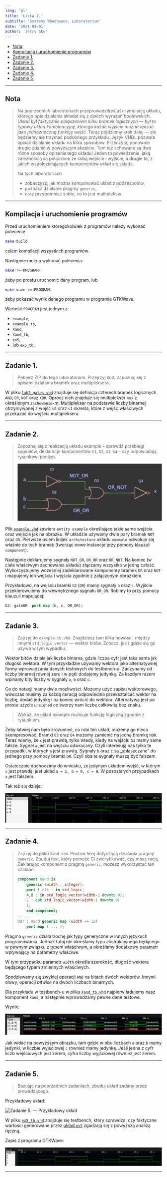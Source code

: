 ```yaml
---
lang: 'pl'
title: 'Lista 2.'
subtitle: 'Systemy Wbudowane, Laboratorium'
date: '2021-04-01'
author: 'Jerry Sky'
---
```


- [Nota](#nota)
- [Kompilacja i uruchomienie programów](#kompilacja-i-uruchomienie-programów)
- [Zadanie 1.](#zadanie-1)
- [Zadanie 2.](#zadanie-2)
- [Zadanie 3.](#zadanie-3)
- [Zadanie 4.](#zadanie-4)
- [Zadanie 5.](#zadanie-5)

---

## Nota

> Na poprzednich laboratoriach przeprowadził(eś|aś) symulację układu, którego opis działania składał się z dwóch wyrażeń boolowskich.
> *Układ był faktycznie połączeniem kilku bramek logicznych — był to typowy układ kombinacyjny,*
> *którego każde wyjście można opisać jako jednoznaczną funkcję wejść.*
> Teraz pójdziemy krok dalej — ale będziemy się trzymać podobnego przykładu.
> Język VHDL pozwala opisać działanie układu na kilka sposobów.
> Przeczytaj ponownie drugie zdanie w powyższym akapicie.
> Tam też schowane są dwa różne sposoby opisania tego układu!
> Jeden to powiedzenie, jaką zależnością są połączone ze sobą wejście i wyjście,
> a drugie to, z jakich współdziałających komponentów układ się składa.
>
> Na tych laboratoriach
> - zobaczysz, jak można komponować układ z podzespołów,
> - poznasz działanie pragmy `generic`,
> - oraz przypomnisz sobie, co to jest multiplekser.

---

## Kompilacja i uruchomienie programów

Przed uruchomieniem któregokolwiek z programów należy wykonać polecenie

```bash
make build
```

celem kompilacji wszystkich programów.

Następnie można wykonać polecenia:

```bash
make r=‹PROGRAM›
```

żeby po prostu uruchomić dany program, lub

```bash
make wave r=‹PROGRAM›
```

żeby pokazać wynik danego programu w programie GTKWave.

Wartość `PROGRAM` jest jednym z:

- `example`,
- `example_tb`,
- `Xand`,
- `Xand_tb`,
- `ex5`,
- lub `ex5_tb`.

---

## Zadanie 1.

> Pobierz ZIP do tego laboratorium.
> Przejrzyj kod, zapoznaj się z opisami działania bramek oraz multipleksera.

W pliku [`lab2-gates.vhd`](lab2-gates.vhd) znajduje się definicja czterech bramek logicznych `AND`, `OR`, `NOT` oraz `XOR`.
Oprócz nich znajduje się multiplekser `mux` z określonym `zachowanie`-m.
Multiplekser na podstawie liczby binarnej otrzymywanej z wejść `s0` oraz `s1` określa, które z wejść właściwych przekazać do wyjścia multipleksera.

---

## Zadanie 2.

> Zapoznaj się z realizacją układu example – sprawdź przebiegi sygnałów, deklaracje komponentów `G1`, `G2`, `G3`, `G4` – czy odpowiadają rysunkowi poniżej.
>
> ![Zadanie 2. — Example diagram](z2.example-diagram.png)

Plik [`example.vhd`](example.vhd) zawiera `entity example` określające takie same wejścia oraz wejście jak na obrazku.
W układzie używamy dwie pary bramek `NOT` oraz `OR`.
Pierwsze osiem linijek `architecture` układu `example` odwołuje się właśnie do tych bramek (tworząc nowe instancje przy pomocy klauzuli `component`).

Następnie deklarujemy sygnały `NOT_OR`, `OR_OR` oraz `OR_NOT`.
Na koniec (w ciele właściwym zachowania układu) złączamy wszystko w jedną całość.
Wykorzystujemy wcześniej zadeklarowane komponenty bramek `OR` oraz `NOT` i mapujemy ich wejścia i wyjścia zgodnie z załączonym obrazkiem.

Przykładowo, na wejściu bramki `G2` (`OR`) mamy sygnały `b` oraz `c`.
Wyjście przekierowujemy do wewnętrznego sygnału `OR_OR`.
Robimy to przy pomocy klauzuli mapującej:

```vhdl
G2: gateOR  port map (b, c, OR_OR);
```

---

## Zadanie 3.

> Zajrzyj do `example-tb.vhd`.
> Znajdziesz tam kilka nowości, między innymi `std_logic_vector` — wektor bitów.
> Zobacz, jak i gdzie się go używa w tym wypadku.

Wektor bitów działa jak liczba binarna, gdzie liczba cyfr jest taka sama jak długość wektora.
W tym przykładzie używamy wektora jako alternatywnej formy wprowadzania danych testowych do testbench-a.
Zaczynamy od liczby binarnej równej zeru i w pętli dodajemy jedynkę.
Za każdym razem wpinamy bity liczby w sygnały `a`, `b` oraz `c`.

Co do notacji mamy dwie możliwości.
Możemy użyć zapisu wektorowego, wówczas musimy za każdą iteracją odpowiednio przekształcać wektor na liczbę,
dodać jedynkę i na koniec wrócić do wektora.
Alternatywą jest po prostu użycie `unsigned` co tworzy nam liczbę całkowitą bez znaku.

> Wykaż, że układ example realizuje funkcję logiczną zgodnie z rysunkiem.

Żeby łatwiej nam było zrozumieć, co robi ten układ, możemy go nieco skompresować.
Bramki `G3` oraz `G4` możemy zamienić na jedną bramkę `NOR`.
Teraz wiemy, że `x` jest prawdą, tylko wtedy, kiedy na wejściu `G3` mamy same fałsze.
Sygnał `a` jest na wejściu odwracany.
Czyli interesują nas tylko te przypadki, w których `a` jest prawdą.
Sygnały `b` oraz `c` są „spłaszczane” do jednego przy pomocy bramki `OR`.
Czyli oba te sygnały muszą być fałszem.

Ostatecznie dochodzimy do wniosku, że jedynym układem wejść, w którym `x` jest prawdą, jest układ `a = 1, b = 0, c = 0`.
W pozostałych przypadkach `x` jest fałszem.

Tak też się dzieje:

![Zadanie 3. — wynik programu GTKWave](z3.wave.png)

---

## Zadanie 4.

> Zajrzyj do pliku `Xand.vhd`.
> Postaw tezę dotyczącą działania pragmy `generic`.
> Zbuduj test, który pomoże Ci zweryfikować, czy masz rację.
> Deklarując komponent z pragmą `generic`, możesz wykorzystać ten szablon:
>
> ```vhdl
> component Xand is
>     generic (width : integer);
>     port ( clk : in std_logic;
>     A,B : in std_logic_vector(width-1 downto 0);
>     C : out std_logic_vector(width-1 downto 0)
>     );
>     end component;
> -- ...
> UUT : Xand generic map (width => 12)
>     port map ( ... );
> ```

Pragma `generic` działa trochę jak typy generyczne w innych językach programowania.
Jednak tutaj nie określamy typu abstrakcyjnego będącego w pewnym związku z typem właściwym,
a określamy dodatkowy parametr wpływający na parametry właściwe.

W tym przypadku parametr `width` określa szerokość, długość wektora będącego typem zmiennych właściwych.

Spodziewamy się zwykłej operacji `AND` na bitach dwóch wektorów.
Innymi słowy, operacji *bitwise* na dwóch liczbach binarnych.

Dla przykładu w testbench-u w pliku [`Xand_tb.vhd`](Xand_tb.vhd) najpierw ładujemy nasz komponent `Xand`,
a następnie wprowadzamy pewne dane testowe.

Wynik:

![Zadanie 4. — Wynik programu GTKWave](z4.wave.png)

Jak widać na powyższym obrazku, tam gdzie w obu liczbach `a` oraz `b` mamy jedynki,
w liczbie wyjściowej `c` również mamy jedynkę.
Jeśli jedna z cyfr liczb wejściowych jest zerem, cyfra liczby wyjściowej również jest zerem.

---

## Zadanie 5.

> Bazując na poprzednich zadaniach, zbuduj układ zadany przez prowadzącego.

Przykładowy układ:

![Zadanie 5. — Przykładowy układ](z5.układ.png)

W pliku [`ex5_tb.vhd`](ex5_tb.vhd) znajduje się testbench, który sprawdza,
czy faktyczne wartości generowane przez [układ `ex5`](ex5.vhd) zgadzają się z powyższą analizą ręczną.

Zapis z programu GTKWave:

![Zadanie 5. — Wynik programu GTKWave](z5.wave.png)

---
